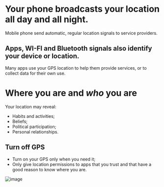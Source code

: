 [Title]: # (Location)
[Order]: # (3)

# Your phone broadcasts your location all day and all night. 

Mobile phone send automatic, regular location signals to service providers. 

## Apps, WI-FI and Bluetooth signals also identify your device or location. 

Many apps use your GPS location to help them provide services, or to collect data for their own use. 

# Where you are and *who* you are 

Your location may reveal: 

*	Habits and activities; 
*	Beliefs; 
*	Political participation; 
*	Personal relationships. 

## Turn off GPS 

* 	Turn on your GPS only when you need it;
*	Only give location permissions to apps that you trust and that have a good reason to know where you are.

![image](mobile4.png)

